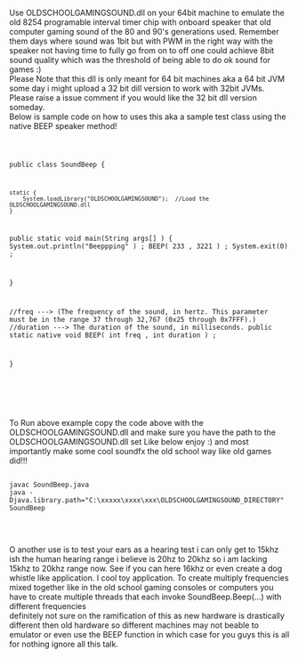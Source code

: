
<br>
Use OLDSCHOOLGAMINGSOUND.dll on your 64bit machine to emulate the old  8254 programable interval timer chip with onboard speaker that old computer gaming sound of
the 80 and 90's generations used. Remember them days where sound was 1bit but with PWM in the right way with the speaker not having time to fully go from on to off
one could achieve 8bit sound quality which was the threshold of being able to do ok sound for games :)
<br>
<bold> Please Note that this dll is only meant for 64 bit machines aka a 64 bit JVM some day i might upload a 32 bit dill version to work with 32bit JVMs. Please raise a issue comment if you would like the 32 bit dll version someday.</bold>
<br>
Below is sample code on how to uses this aka a sample test class using the native BEEP speaker method!
<pre>
<code>

public class SoundBeep {

	
    static {
        System.loadLibrary("OLDSCHOOLGAMINGSOUND");  //Load the OLDSCHOOLGAMINGSOUND.dll
    }

public static void main(String args[] )
{
System.out.println("Beeppping" ) ;
BEEP( 233 , 3221 ) ;
System.exit(0) ;

}

  //freq     ---> (The frequency of the sound, in hertz. This parameter must be in the range 37 through 32,767 (0x25 through 0x7FFF).)
  //duration ---> The duration of the sound, in milliseconds.
  public static native void BEEP( int freq , int duration ) ;
	
}

</code>
</pre>


<br>
<br>
To Run above example copy the code above with the OLDSCHOOLGAMINGSOUND.dll and make sure you have the path to the OLDSCHOOLGAMINGSOUND.dll set 
Like below enjoy :) and most importantly make some cool soundfx the old school way like old games did!!!
<pre>
<code>
javac SoundBeep.java
java -Djava.library.path="C:\xxxxx\xxxx\xxx\OLDSCHOOLGAMINGSOUND_DIRECTORY" SoundBeep

</pre>
</code>

<br>
O another use is to test your ears as a hearing test i can only get to 15khz ish the human hearing range i believe is 20hz to 20khz so i am lacking 15khz to 20khz range now.
See if you can here 16khz or even create a dog whistle like application.
I cool toy application. To create multiply frequencies mixed together like in the old school gaming consoles or computers you have to create multiple threads that each invoke 
SoundBeep.Beep(...) with different frequencies
<br>
definitely not sure on the ramification of this as new hardware is drastically different then old hardware so different machines may not beable to emulator or even use the BEEP function in which case for you guys this is all for nothing ignore all this talk.
